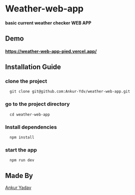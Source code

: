 # Weather-web-app
#### basic current weather checker WEB APP

## Demo
#### https://weather-web-app-pied.vercel.app/

## Installation Guide
### clone the project
```
  git clone git@github.com:Ankur-Ydv/weather-web-app.git
```
### go to the project directory
```
  cd weather-web-app
```
### Install dependencies
```
  npm install
```
### start the app
```
  npm run dev
```
## Made By
[Ankur Yadav](https://github.com/Ankur-Ydv)
